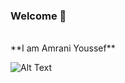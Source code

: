 ### Welcome 👋
<br>
**I am Amrani Youssef**
<br>

![Alt Text](https://media.giphy.com/media/scZPhLqaVOM1qG4lT9/giphy.gif)
